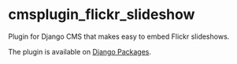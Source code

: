 cmsplugin_flickr_slideshow
==========================

Plugin for Django CMS that makes easy to embed Flickr slideshows.

The plugin is available on [Django Packages](http://www.djangopackages.com/packages/p/cmsplugin_flickr_plugins/).

